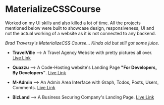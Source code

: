 # MaterializeCSSCourse
Worked on my UI skills and also killed a lot of time. All the projects mentioned below were built to showcase design, responsiveness, UI and not the actual working of a website as it is not connected to any backend.  

*Brad Traversy's MaterializeCSS Course... Kinda old but still got some juice.*

* **TravelVille** --> A Travel Agency Website with pretty pictures all over. <a href="https://yashas.pythonanywhere.com/travelville" target="_blank">Live Link</a>

* **Quazzu** --> A Code-Hosting website's Landing Page **"For Developers, By Developers"**. <a href="https://yashas.pythonanywhere.com/quazzu" target="_blank">Live Link</a>

* **M-Admin** --> An Admin Area Interface with Graph, Todos, Posts, Users, Comments. <a href="https://yashas.pythonanywhere.com/madmin" target="_blank">Live Link</a>

* **BizLand** --> A Business Securing Company's Landing Page. <a href="https://yashas.pythonanywhere.com/bizland" target="_blank">Live Link</a>
